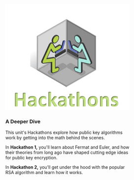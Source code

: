 
<figure class="snippetimg" style="margin: 0 auto;width:80%">
  <img src=".guides/img/hackintro.PNG">
  

### A Deeper Dive
This unit's Hackathons explore how public key algorithms work by getting into the math behind the scenes. 

In **Hackathon 1,** you'll learn about Fermat and Euler,  and how their theories from long ago have shaped cutting edge ideas for public key encryption.

In **Hackathon 2,** you'll get under the hood with the popular RSA algorithm and learn how it works.